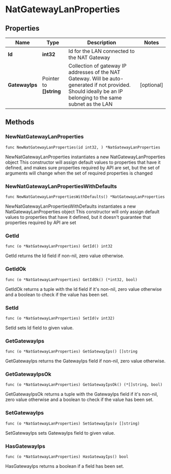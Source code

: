 # NatGatewayLanProperties

## Properties

|Name | Type | Description | Notes|
|------------ | ------------- | ------------- | -------------|
|**Id** | **int32** | Id for the LAN connected to the NAT Gateway | |
|**GatewayIps** | Pointer to **[]string** | Collection of gateway IP addresses of the NAT Gateway. Will be auto-generated if not provided. Should ideally be an IP belonging to the same subnet as the LAN | [optional] |

## Methods

### NewNatGatewayLanProperties

`func NewNatGatewayLanProperties(id int32, ) *NatGatewayLanProperties`

NewNatGatewayLanProperties instantiates a new NatGatewayLanProperties object
This constructor will assign default values to properties that have it defined,
and makes sure properties required by API are set, but the set of arguments
will change when the set of required properties is changed

### NewNatGatewayLanPropertiesWithDefaults

`func NewNatGatewayLanPropertiesWithDefaults() *NatGatewayLanProperties`

NewNatGatewayLanPropertiesWithDefaults instantiates a new NatGatewayLanProperties object
This constructor will only assign default values to properties that have it defined,
but it doesn't guarantee that properties required by API are set

### GetId

`func (o *NatGatewayLanProperties) GetId() int32`

GetId returns the Id field if non-nil, zero value otherwise.

### GetIdOk

`func (o *NatGatewayLanProperties) GetIdOk() (*int32, bool)`

GetIdOk returns a tuple with the Id field if it's non-nil, zero value otherwise
and a boolean to check if the value has been set.

### SetId

`func (o *NatGatewayLanProperties) SetId(v int32)`

SetId sets Id field to given value.


### GetGatewayIps

`func (o *NatGatewayLanProperties) GetGatewayIps() []string`

GetGatewayIps returns the GatewayIps field if non-nil, zero value otherwise.

### GetGatewayIpsOk

`func (o *NatGatewayLanProperties) GetGatewayIpsOk() (*[]string, bool)`

GetGatewayIpsOk returns a tuple with the GatewayIps field if it's non-nil, zero value otherwise
and a boolean to check if the value has been set.

### SetGatewayIps

`func (o *NatGatewayLanProperties) SetGatewayIps(v []string)`

SetGatewayIps sets GatewayIps field to given value.

### HasGatewayIps

`func (o *NatGatewayLanProperties) HasGatewayIps() bool`

HasGatewayIps returns a boolean if a field has been set.


